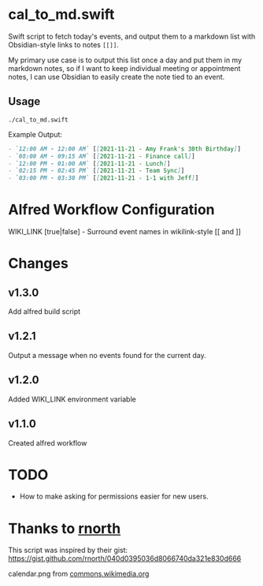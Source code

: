 # cal_to_md.swift
Swift script to fetch today's events, and output them to a markdown list with Obsidian-style links to notes `[[]]`. 

My primary use case is to output this list once a day and put them in my markdown notes, so if I want to keep individual meeting or appointment notes, I can use Obsidian to easily create the note tied to an event.

## Usage

```shell
./cal_to_md.swift
```

Example Output:
```markdown
- `12:00 AM - 12:00 AM` [[2021-11-21 - Amy Frank's 30th Birthday]]
- `08:00 AM - 09:15 AM` [[2021-11-21 - Finance call]]
- `12:00 PM - 01:00 AM` [[2021-11-21 - Lunch]]
- `02:15 PM - 02:45 PM` [[2021-11-21 - Team Sync]]
- `03:00 PM - 03:30 PM` [[2021-11-21 - 1-1 with Jeff]]
```



# Alfred Workflow Configuration
WIKI_LINK [true|false] - Surround event names in wikilink-style [[ and ]]

# Changes
## v1.3.0
Add alfred build script

## v1.2.1
Output a message when no events found for the current day.

## v1.2.0
Added WIKI_LINK environment variable

## v1.1.0
Created alfred workflow

# TODO
- How to make asking for permissions easier for new users.

# Thanks to [rnorth](https://gist.github.com/rnorth)
This script was inspired by their gist: https://gist.github.com/rnorth/040d0395036d8066740da321e830d666

calendar.png from [commons.wikimedia.org](https://commons.wikimedia.org/wiki/File:Calendar_vmc2015.png)
